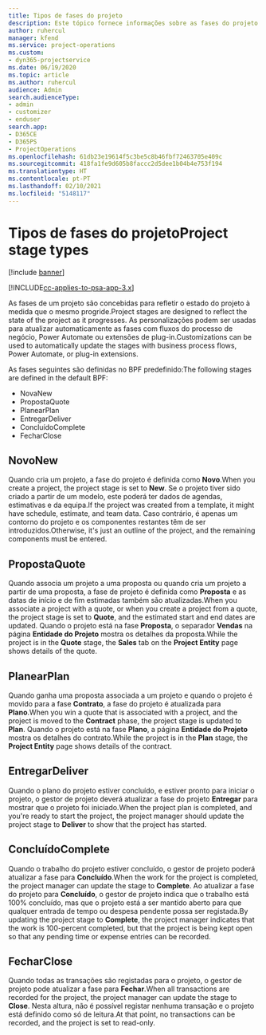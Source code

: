```yaml
---
title: Tipos de fases do projeto
description: Este tópico fornece informações sobre as fases do projeto.
author: ruhercul
manager: kfend
ms.service: project-operations
ms.custom:
- dyn365-projectservice
ms.date: 06/19/2020
ms.topic: article
ms.author: ruhercul
audience: Admin
search.audienceType:
- admin
- customizer
- enduser
search.app:
- D365CE
- D365PS
- ProjectOperations
ms.openlocfilehash: 61db23e19614f5c3be5c8b46fbf72463705e409c
ms.sourcegitcommit: 418fa1fe9d605b8faccc2d5dee1b04b4e753f194
ms.translationtype: HT
ms.contentlocale: pt-PT
ms.lasthandoff: 02/10/2021
ms.locfileid: "5148117"
---
```

# <a name="project-stage-types"></a><span data-ttu-id="17fbc-103">Tipos de fases do projeto</span><span class="sxs-lookup"><span data-stu-id="17fbc-103">Project stage types</span></span> 

[!include [banner](../includes/psa-now-project-operations.md)]

[!INCLUDE[cc-applies-to-psa-app-3.x](../includes/cc-applies-to-psa-app-3x.md)]

<span data-ttu-id="17fbc-104">As fases de um projeto são concebidas para refletir o estado do projeto à medida que o mesmo progride.</span><span class="sxs-lookup"><span data-stu-id="17fbc-104">Project stages are designed to reflect the state of the project as it progresses.</span></span> <span data-ttu-id="17fbc-105">As personalizações podem ser usadas para atualizar automaticamente as fases com fluxos do processo de negócio, Power Automate ou extensões de plug-in.</span><span class="sxs-lookup"><span data-stu-id="17fbc-105">Customizations can be used to automatically update the stages with business process flows, Power Automate, or plug-in extensions.</span></span>

<span data-ttu-id="17fbc-106">As fases seguintes são definidas no BPF predefinido:</span><span class="sxs-lookup"><span data-stu-id="17fbc-106">The following stages are defined in the default BPF:</span></span>

- <span data-ttu-id="17fbc-107">Nova</span><span class="sxs-lookup"><span data-stu-id="17fbc-107">New</span></span>
- <span data-ttu-id="17fbc-108">Proposta</span><span class="sxs-lookup"><span data-stu-id="17fbc-108">Quote</span></span>
- <span data-ttu-id="17fbc-109">Planear</span><span class="sxs-lookup"><span data-stu-id="17fbc-109">Plan</span></span>
- <span data-ttu-id="17fbc-110">Entregar</span><span class="sxs-lookup"><span data-stu-id="17fbc-110">Deliver</span></span>
- <span data-ttu-id="17fbc-111">Concluído</span><span class="sxs-lookup"><span data-stu-id="17fbc-111">Complete</span></span>
- <span data-ttu-id="17fbc-112">Fechar</span><span class="sxs-lookup"><span data-stu-id="17fbc-112">Close</span></span> 

## <a name="new"></a><span data-ttu-id="17fbc-113">Novo</span><span class="sxs-lookup"><span data-stu-id="17fbc-113">New</span></span>

<span data-ttu-id="17fbc-114">Quando cria um projeto, a fase do projeto é definida como **Novo**.</span><span class="sxs-lookup"><span data-stu-id="17fbc-114">When you create a project, the project stage is set to **New**.</span></span> <span data-ttu-id="17fbc-115">Se o projeto tiver sido criado a partir de um modelo, este poderá ter dados de agendas, estimativas e da equipa.</span><span class="sxs-lookup"><span data-stu-id="17fbc-115">If the project was created from a template, it might have schedule, estimate, and team data.</span></span> <span data-ttu-id="17fbc-116">Caso contrário, é apenas um contorno do projeto e os componentes restantes têm de ser introduzidos.</span><span class="sxs-lookup"><span data-stu-id="17fbc-116">Otherwise, it's just an outline of the project, and the remaining components must be entered.</span></span>

## <a name="quote"></a><span data-ttu-id="17fbc-117">Proposta</span><span class="sxs-lookup"><span data-stu-id="17fbc-117">Quote</span></span>

<span data-ttu-id="17fbc-118">Quando associa um projeto a uma proposta ou quando cria um projeto a partir de uma proposta, a fase de projeto é definida como **Proposta** e as datas de início e de fim estimadas também são atualizadas.</span><span class="sxs-lookup"><span data-stu-id="17fbc-118">When you associate a project with a quote, or when you create a project from a quote, the project stage is set to **Quote**, and the estimated start and end dates are updated.</span></span> <span data-ttu-id="17fbc-119">Quando o projeto está na fase **Proposta**, o separador **Vendas** na página **Entidade do Projeto** mostra os detalhes da proposta.</span><span class="sxs-lookup"><span data-stu-id="17fbc-119">While the project is in the **Quote** stage, the **Sales** tab on the **Project Entity** page shows details of the quote.</span></span>

## <a name="plan"></a><span data-ttu-id="17fbc-120">Planear</span><span class="sxs-lookup"><span data-stu-id="17fbc-120">Plan</span></span>

<span data-ttu-id="17fbc-121">Quando ganha uma proposta associada a um projeto e quando o projeto é movido para a fase **Contrato**, a fase do projeto é atualizada para **Plano**.</span><span class="sxs-lookup"><span data-stu-id="17fbc-121">When you win a quote that is associated with a project, and the project is moved to the **Contract** phase, the project stage is updated to **Plan**.</span></span> <span data-ttu-id="17fbc-122">Quando o projeto está na fase **Plano**, a página **Entidade do Projeto** mostra os detalhes do contrato.</span><span class="sxs-lookup"><span data-stu-id="17fbc-122">While the project is in the **Plan** stage, the **Project Entity** page shows details of the contract.</span></span>

## <a name="deliver"></a><span data-ttu-id="17fbc-123">Entregar</span><span class="sxs-lookup"><span data-stu-id="17fbc-123">Deliver</span></span>

<span data-ttu-id="17fbc-124">Quando o plano do projeto estiver concluído, e estiver pronto para iniciar o projeto, o gestor de projeto deverá atualizar a fase do projeto **Entregar** para mostrar que o projeto foi iniciado.</span><span class="sxs-lookup"><span data-stu-id="17fbc-124">When the project plan is completed, and you're ready to start the project, the project manager should update the project stage to **Deliver** to show that the project has started.</span></span>

## <a name="complete"></a><span data-ttu-id="17fbc-125">Concluído</span><span class="sxs-lookup"><span data-stu-id="17fbc-125">Complete</span></span> 

<span data-ttu-id="17fbc-126">Quando o trabalho do projeto estiver concluído, o gestor de projeto poderá atualizar a fase para **Concluído**.</span><span class="sxs-lookup"><span data-stu-id="17fbc-126">When the work for the project is completed, the project manager can update the stage to **Complete**.</span></span> <span data-ttu-id="17fbc-127">Ao atualizar a fase do projeto para **Concluído**, o gestor de projeto indica que o trabalho está 100% concluído, mas que o projeto está a ser mantido aberto para que qualquer entrada de tempo ou despesa pendente possa ser registada.</span><span class="sxs-lookup"><span data-stu-id="17fbc-127">By updating the project stage to **Complete**, the project manager indicates that the work is 100-percent completed, but that the project is being kept open so that any pending time or expense entries can be recorded.</span></span>

## <a name="close"></a><span data-ttu-id="17fbc-128">Fechar</span><span class="sxs-lookup"><span data-stu-id="17fbc-128">Close</span></span>

<span data-ttu-id="17fbc-129">Quando todas as transações são registadas para o projeto, o gestor de projeto pode atualizar a fase para **Fechar**.</span><span class="sxs-lookup"><span data-stu-id="17fbc-129">When all transactions are recorded for the project, the project manager can update the stage to **Close**.</span></span> <span data-ttu-id="17fbc-130">Nesta altura, não é possível registar nenhuma transação e o projeto está definido como só de leitura.</span><span class="sxs-lookup"><span data-stu-id="17fbc-130">At that point, no transactions can be recorded, and the project is set to read-only.</span></span>
